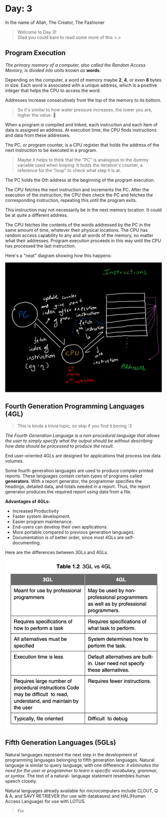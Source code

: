 # Day: 3

In the name of Allah, The Creator, The Fashioner

> Welcome to Day 3! \
> Glad you could bare to read some more of this >.>

## Program Execution

_The primary memory of a computer, also called the Random Access Memory, is divided into units known as_ **words**.

Depending on the computer, a word of memory maybe **2**, **4**, or even **8** bytes in size. Each word is associated with a unique address, which is a positive integer that helps the CPU to access the word.


Addresses increase consecutively from the top of the memory to its bottom.

> So it's similar to how water pressure increases, the lower  you are, higher the value. 🤔

When a program is compiled and linked, each instruction and each item of data is assigned an address. At execution time, the CPU finds instructions and data from these addresses.


The PC, or program counter, is a CPU register that holds the address of the next instruction to be executed in a program.

> Maybe it helps to think that the "PC" is analogous to the dummy variable used when looping. It holds the iteration's counter, a reference for the "loop" to check what step it is at.


The PC holds the 0th address at the beginning of the program execution.

The CPU fetches the next instruction and increments the PC. After the execution of the instruction, the CPU then check the PC and fetches the corresponding instruction, repeating this until the program exits.

This instruction may not necessarily be in the next memory location. It could be at quite a different address.


The CPU fetches the contents of the words addressed by the PC in the same amount of time, whatever their physical locations. The CPU has random access capability to any and all words of the memory, no matter what their addresses. Program execution proceeds in this way until the CPU has processed the last instruction.

Here's a "neat" diagram showing how this happens:


![PC and CPU](PC_to_CPU_diagram.png)



## Fourth Generation Programming Languages (4GL)

> This is kinda a trivia topic, so skip if you find it boring :3

_The Fourth Generation Language is a non-procedural language that allows the user to simply specify what the output should be without describing how data should be processed to produce the result._

End user-oriented 4GLs are designed for applications that process low data volumes.

Some fourth generation languages are used to produce complex printed reports. These languages contain certain types of programs called **generators**. With a report generator, the programmer specifies the headings, detailed data, and totals needed in a report. Thus, the report generator produces the required report using data from a file.

**Advantages of 4GLs:**
- Increased Productivity
- Faster system development.
- Easier program maintenance.
- End-users can develop their own applications.
- More portable compared to previous generation languages.
- Documentation is of better order, since most 4GLs are self-documenting.


Here are the differences between 3GLs and 4GLs.

![Table 1.2](table-1.2.png)



## Fifth Generation Languages (5GLs)

Natural languages represent the next step in the development of programming languages belonging to fifth generation languages. Natural language is similar to query language, with one difference: _it eliminates the need for the user or programmer to learn a specific vocabulary, grammar, or syntax_. The text of a natural- language statement resembles human speech closely.

Natural languages already available for microcomputers include CLOUT, Q & A, and SAVY RETRIEVER (for use with databases) and HAL(Human Access Language) for use with LOTUS.


> *Fin*
